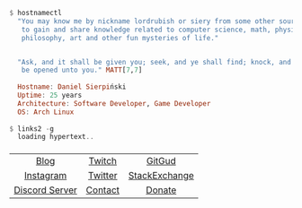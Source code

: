 <!-- About me -->
```hs
$ hostnamectl
  "You may know me by nickname lordrubish or siery from some other sources. I seek
   to gain and share knowledge related to computer science, math, physics,
   philosophy, art and other fun mysteries of life."


  "Ask, and it shall be given you; seek, and ye shall find; knock, and it shall
   be opened unto you." MATT[7,7]
  
  Hostname: Daniel Sierpiński
  Uptime: 25 years
  Architecture: Software Developer, Game Developer
  OS: Arch Linux
  
$ links2 -g
  loading hypertext..
```
<table align='center'>
<tbody>
<thead><tr><td colspan=3>
</thead>
<tr align='center'>
  <td> <a href='https://str84ward.tk'>Blog</a>
  <td> <a href='https://twitch.tv/lordrubish'>Twitch</a>
  <td> <a href='https://gitgud.io/siery'>GitGud</a>
<tr align='center'>
  <td> <a href='https://www.instagram.com/lordrubish'>Instagram</a>
  <td> <a href='https://twitter.com/513ry'>Twitter</a>
  <td> <a href='https://stackexchange.com/users/7624982/siery?tab=accounts'>StackExchange</a>
<tr align='center'>
  <td> <a href='https://discord.gg/ThtfTNwV'>Discord Server</a>
  <td> <a href='https://str84ward.tk/contact'>Contact</a>
  <td> <a href='https://www.paypal.com/paypalme/lordrubish'>Donate</a>
